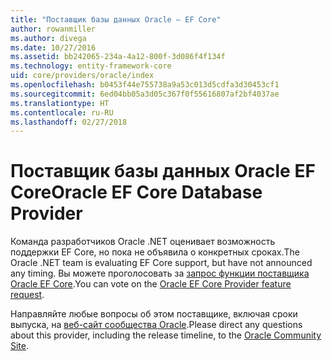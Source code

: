 ```yaml
---
title: "Поставщик базы данных Oracle — EF Core"
author: rowanmiller
ms.author: divega
ms.date: 10/27/2016
ms.assetid: bb242065-234a-4a12-800f-3d086f4f134f
ms.technology: entity-framework-core
uid: core/providers/oracle/index
ms.openlocfilehash: b0453f44e755738a9a53c013d5cdfa3d30453cf1
ms.sourcegitcommit: 6ed04bb05a3d05c367f0f55616807af2bf4037ae
ms.translationtype: HT
ms.contentlocale: ru-RU
ms.lasthandoff: 02/27/2018
---
```

# <a name="oracle-ef-core-database-provider"></a><span data-ttu-id="d58f2-102">Поставщик базы данных Oracle EF Core</span><span class="sxs-lookup"><span data-stu-id="d58f2-102">Oracle EF Core Database Provider</span></span>

<span data-ttu-id="d58f2-103">Команда разработчиков Oracle .NET оценивает возможность поддержки EF Core, но пока не объявила о конкретных сроках.</span><span class="sxs-lookup"><span data-stu-id="d58f2-103">The Oracle .NET team is evaluating EF Core support, but have not announced any timing.</span></span> <span data-ttu-id="d58f2-104">Вы можете проголосовать за [запрос функции поставщика Oracle EF Core](https://apex.oracle.com/pls/apex/f?p=18357:39:105422858407495::NO::P39_ID:28241).</span><span class="sxs-lookup"><span data-stu-id="d58f2-104">You can vote on the [Oracle EF Core Provider feature request](https://apex.oracle.com/pls/apex/f?p=18357:39:105422858407495::NO::P39_ID:28241).</span></span>

<span data-ttu-id="d58f2-105">Направляйте любые вопросы об этом поставщике, включая сроки выпуска, на [веб-сайт сообщества Oracle](https://community.oracle.com/).</span><span class="sxs-lookup"><span data-stu-id="d58f2-105">Please direct any questions about this provider, including the release timeline, to the [Oracle Community Site](https://community.oracle.com/).</span></span>
